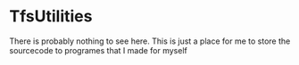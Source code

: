 # TfsUtilities
There is probably nothing to see here. This is just a place for me to store the sourcecode to programes that I made for myself

